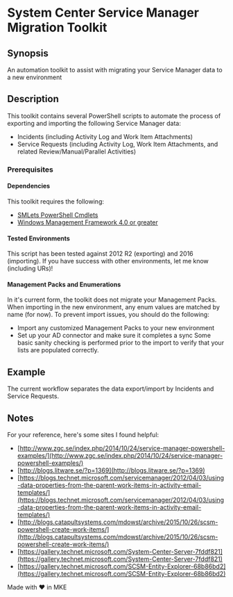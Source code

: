 # System Center Service Manager Migration Toolkit

## Synopsis
An automation toolkit to assist with migrating your Service Manager data to a new environment

## Description
This toolkit contains several PowerShell scripts to automate the process of exporting and importing the following Service Manager data:
* Incidents (including Activity Log and Work Item Attachments)
* Service Requests (including Activity Log, Work Item Attachments, and related Review/Manual/Parallel Activities) 

### Prerequisites
#### Dependencies
This toolkit requires the following:
* [SMLets PowerShell Cmdlets](http://smlets.codeplex.com/)
* [Windows Management Framework 4.0 or greater](https://msdn.microsoft.com/en-us/powershell/wmf/readme)

#### Tested Environments
This script has been tested against 2012 R2 (exporting) and 2016 (importing). If you have success with other environments, let me know (including URs)!

#### Management Packs and Enumerations
In it's current form, the toolkit does not migrate your Management Packs. When importing in the new environment, any enum values are matched by name (for now). To prevent import issues, you should do the following:
* Import any customized Management Packs to your new environment
* Set up your AD connector and make sure it completes a sync
Some basic sanity checking is performed prior to the import to verify that your lists are populated correctly.

## Example
The current workflow separates the data export/import by Incidents and Service Requests.

## Notes
For your reference, here's some sites I found helpful:
* [http://www.zgc.se/index.php/2014/10/24/service-manager-powershell-examples/](http://www.zgc.se/index.php/2014/10/24/service-manager-powershell-examples/)
* [http://blogs.litware.se/?p=1369](http://blogs.litware.se/?p=1369)
* [https://blogs.technet.microsoft.com/servicemanager/2012/04/03/using-data-properties-from-the-parent-work-items-in-activity-email-templates/](https://blogs.technet.microsoft.com/servicemanager/2012/04/03/using-data-properties-from-the-parent-work-items-in-activity-email-templates/)
* [http://blogs.catapultsystems.com/mdowst/archive/2015/10/26/scsm-powershell-create-work-items/](http://blogs.catapultsystems.com/mdowst/archive/2015/10/26/scsm-powershell-create-work-items/)
* [https://gallery.technet.microsoft.com/System-Center-Server-7fddf821](https://gallery.technet.microsoft.com/System-Center-Server-7fddf821)
* [https://gallery.technet.microsoft.com/SCSM-Entity-Explorer-68b86bd2](https://gallery.technet.microsoft.com/SCSM-Entity-Explorer-68b86bd2)

Made with ❤️ in MKE
